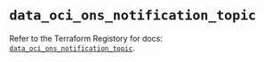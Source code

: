 # `data_oci_ons_notification_topic`

Refer to the Terraform Registory for docs: [`data_oci_ons_notification_topic`](https://registry.terraform.io/providers/oracle/oci/6.18.0/docs/data-sources/ons_notification_topic).
